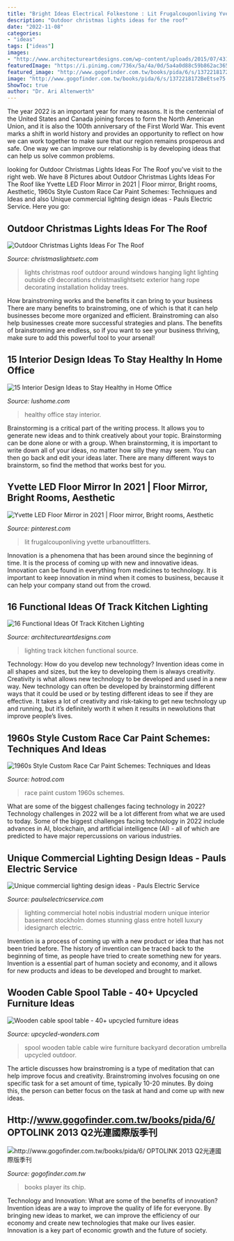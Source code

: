 ```yaml
---
title: "Bright Ideas Electrical Folkestone : Lit Frugalcouponliving Yvette Urbanoutfitters"
description: "Outdoor christmas lights ideas for the roof"
date: "2022-11-08"
categories:
- "ideas"
tags: ["ideas"]
images:
- "http://www.architectureartdesigns.com/wp-content/uploads/2015/07/431-630x419.jpg"
featuredImage: "https://i.pinimg.com/736x/5a/4a/0d/5a4a0d88c59b862ac36553ebe7860ea1.jpg"
featured_image: "http://www.gogofinder.com.tw/books/pida/6/s/1372218172BeEtse75.jpg"
image: "http://www.gogofinder.com.tw/books/pida/6/s/1372218172BeEtse75.jpg"
ShowToc: true
author: "Dr. Ari Altenwerth"
---
```



The year 2022 is an important year for many reasons. It is the centennial of the United States and Canada joining forces to form the North American Union, and it is also the 100th anniversary of the First World War. This event marks a shift in world history and provides an opportunity to reflect on how we can work together to make sure that our region remains prosperous and safe. One way we can improve our relationship is by developing ideas that can help us solve common problems.

	

		
looking for Outdoor Christmas Lights Ideas For The Roof you've visit to the right web. We have 8 Pictures about Outdoor Christmas Lights Ideas For The Roof like Yvette LED Floor Mirror in 2021 | Floor mirror, Bright rooms, Aesthetic, 1960s Style Custom Race Car Paint Schemes: Techniques and Ideas and also Unique commercial lighting design ideas - Pauls Electric Service. Here you go:
		
    
## Outdoor Christmas Lights Ideas For The Roof

<img loading=lazy src="https://cdn.christmaslightsetc.com/images/CategoryDetail/41248/christmas-lights-roof-ideas-img1.jpg" onerror="this.onerror=null;this.src='https://tse4.mm.bing.net/th?id=OIP.2p6MFTqboX0WswkYTds1igHaDP&amp;pid=15.1';" alt="Outdoor Christmas Lights Ideas For The Roof">

_Source: christmaslightsetc.com_

>lights christmas roof outdoor around windows hanging light lighting outside c9 decorations christmaslightsetc exterior hang rope decorating installation holiday trees. 

	

How brainstroming works and the benefits it can bring to your business
There are many benefits to brainstroming, one of which is that it can help businesses become more organized and efficient. Brainstroming can also help businesses create more successful strategies and plans. The benefits of brainstroming are endless, so if you want to see your business thriving, make sure to add this powerful tool to your arsenal!

    
## 15 Interior Design Ideas To Stay Healthy In Home Office

<img loading=lazy src="https://www.lushome.com/wp-content/uploads/2010/02/home-office-design-decorating-ideas-10.jpg" onerror="this.onerror=null;this.src='https://tse1.mm.bing.net/th?id=OIP.2V4G4_mxwXF5-3ss6xKAQwAAAA&amp;pid=15.1';" alt="15 Interior Design Ideas to Stay Healthy in Home Office">

_Source: lushome.com_

>healthy office stay interior. 

	

Brainstorming is a critical part of the writing process. It allows you to generate new ideas and to think creatively about your topic. Brainstorming can be done alone or with a group. When brainstorming, it is important to write down all of your ideas, no matter how silly they may seem. You can then go back and edit your ideas later. There are many different ways to brainstorm, so find the method that works best for you.

    
## Yvette LED Floor Mirror In 2021 | Floor Mirror, Bright Rooms, Aesthetic

<img loading=lazy src="https://i.pinimg.com/736x/5a/4a/0d/5a4a0d88c59b862ac36553ebe7860ea1.jpg" onerror="this.onerror=null;this.src='https://tse2.mm.bing.net/th?id=OIP.iIxJrkqrtlijxANClLnplAAAAA&amp;pid=15.1';" alt="Yvette LED Floor Mirror in 2021 | Floor mirror, Bright rooms, Aesthetic">

_Source: pinterest.com_

>lit frugalcouponliving yvette urbanoutfitters. 

	

Innovation is a phenomena that has been around since the beginning of time. It is the process of coming up with new and innovative ideas. Innovation can be found in everything from medicines to technology. It is important to keep innovation in mind when it comes to business, because it can help your company stand out from the crowd.

    
## 16 Functional Ideas Of Track Kitchen Lighting

<img loading=lazy src="http://www.architectureartdesigns.com/wp-content/uploads/2015/07/431-630x419.jpg" onerror="this.onerror=null;this.src='https://tse3.mm.bing.net/th?id=OIP.gkMOTbCuWmgEI1z58ArZjgHaE7&amp;pid=15.1';" alt="16 Functional Ideas Of Track Kitchen Lighting">

_Source: architectureartdesigns.com_

>lighting track kitchen functional source. 

	

Technology: How do you develop new technology?
Invention ideas come in all shapes and sizes, but the key to developing them is always creativity. Creativity is what allows new technology to be developed and used in a new way. New technology can often be developed by brainstorming different ways that it could be used or by testing different ideas to see if they are effective. It takes a lot of creativity and risk-taking to get new technology up and running, but it’s definitely worth it when it results in newolutions that improve people’s lives.

    
## 1960s Style Custom Race Car Paint Schemes: Techniques And Ideas

<img loading=lazy src="https://www.hotrod.com/uploads/sites/21/2020/04/012-race-car-custom-paint-1960s-dragsters.jpg" onerror="this.onerror=null;this.src='https://tse2.mm.bing.net/th?id=OIP.WkjrB6OppdVrpwbI9-TTzgHaEK&amp;pid=15.1';" alt="1960s Style Custom Race Car Paint Schemes: Techniques and Ideas">

_Source: hotrod.com_

>race paint custom 1960s schemes. 

	

What are some of the biggest challenges facing technology in 2022?
Technology challenges in 2022 will be a lot different from what we are used to today. Some of the biggest challenges facing technology in 2022 include advances in AI, blockchain, and artificial intelligence (AI) - all of which are predicted to have major repercussions on various industries.

    
## Unique Commercial Lighting Design Ideas - Pauls Electric Service

<img loading=lazy src="http://paulselectricservice.com/wp-content/uploads/2016/10/commercial-lighting-ideas-modern-large-chandeliers.jpg" onerror="this.onerror=null;this.src='https://tse2.mm.bing.net/th?id=OIP.0nHqj7VwdbwmnLTf60vEiAHaJ8&amp;pid=15.1';" alt="Unique commercial lighting design ideas - Pauls Electric Service">

_Source: paulselectricservice.com_

>lighting commercial hotel nobis industrial modern unique interior basement stockholm domes stunning glass entre hotell luxury idesignarch electric. 

	

Invention is a process of coming up with a new product or idea that has not been tried before. The history of invention can be traced back to the beginning of time, as people have tried to create something new for years. Invention is a essential part of human society and economy, and it allows for new products and ideas to be developed and brought to market.

    
## Wooden Cable Spool Table - 40+ Upcycled Furniture Ideas

<img loading=lazy src="http://www.upcycled-wonders.com/wp-content/uploads/2014/07/wooden-wire-spool-table-garden-umbrella-backyard-decoration.jpg" onerror="this.onerror=null;this.src='https://tse3.mm.bing.net/th?id=OIP.e8qlW3dM-FyD0Gbm_M3RXQHaJ6&amp;pid=15.1';" alt="Wooden cable spool table - 40+ upcycled furniture ideas">

_Source: upcycled-wonders.com_

>spool wooden table cable wire furniture backyard decoration umbrella upcycled outdoor. 

	

The article discusses how brainstroming is a type of meditation that can help improve focus and creativity. Brainstroming involves focusing on one specific task for a set amount of time, typically 10-20 minutes. By doing this, the person can better focus on the task at hand and come up with new ideas.

    
## Http://www.gogofinder.com.tw/books/pida/6/ OPTOLINK 2013 Q2光連國際版季刊

<img loading=lazy src="http://www.gogofinder.com.tw/books/pida/6/s/1372218172BeEtse75.jpg" onerror="this.onerror=null;this.src='https://tse3.mm.bing.net/th?id=OIP.C_WjsxNXohSyhXDnqrynMwHaKf&amp;pid=15.1';" alt="http://www.gogofinder.com.tw/books/pida/6/ OPTOLINK 2013 Q2光連國際版季刊">

_Source: gogofinder.com.tw_

>books player its chip. 

	

Technology and Innovation: What are some of the benefits of innovation?
Invention ideas are a way to improve the quality of life for everyone. By bringing new ideas to market, we can improve the efficiency of our economy and create new technologies that make our lives easier. Innovation is a key part of economic growth and the future of society.

